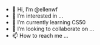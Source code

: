 - 👋 Hi, I’m @ellenwf
- 👀 I’m interested in ...
- 🌱 I’m currently learning CS50
- 💞️ I’m looking to collaborate on ...
- 📫 How to reach me ...

<!---
ellenwf/ellenwf is a ✨ special ✨ repository because its `README.md` (this file) appears on your GitHub profile.
You can click the Preview link to take a look at your changes.
--->
